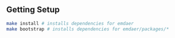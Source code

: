 ## Getting Setup

```sh
make install # installs dependencies for emdaer
make bootstrap # installs dependencies for emdaer/packages/*
```
